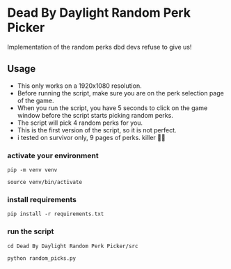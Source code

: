 # Dead By Daylight Random Perk Picker

Implementation of the random perks dbd devs refuse to give us!

## Usage

- This only works on a 1920x1080 resolution.
- Before running the script, make sure you are on the perk selection page of the game.
- When you run the script, you have 5 seconds to click on the game window before the script starts picking random perks.
- The script will pick 4 random perks for you.
- This is the first version of the script, so it is not perfect.
- i tested on survivor only, 9 pages of perks. killer 🤷‍♂️

### activate your environment
```pip -m venv venv```

```source venv/bin/activate```

### install requirements
```pip install -r requirements.txt```

### run the script
```cd Dead By Daylight Random Perk Picker/src```

```python random_picks.py``` 

